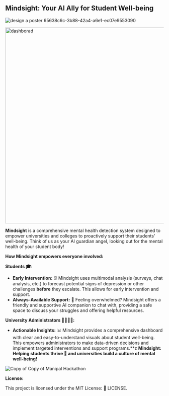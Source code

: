 ## Mindsight: Your AI Ally for Student Well-being   


![design a poster 65638c6c-3b88-42a4-a6e1-ec07e9553090](https://github.com/ChethanKMurthy/Mindsight/assets/147957697/5a363ec0-d005-42e8-bc63-9ee10e720b5a)

<img width="623" alt="dashborad" src="https://github.com/ChethanKMurthy/Mindsight/assets/147957697/1dcbbb9b-d9a2-4cae-a964-c551cda27253">




**Mindsight** is a comprehensive mental health detection system designed to empower universities and colleges to proactively support their students' well-being. Think of us as your AI guardian angel, looking out for the mental health of your student body!   

**How Mindsight empowers everyone involved:**

**Students 🎓**:


- **Early Intervention:** ⏰ Mindsight uses multimodal analysis (surveys, chat analysis, etc.) to forecast potential signs of depression or other challenges **before** they escalate. This allows for early intervention and support.
- **Always-Available Support:** 🤖 Feeling overwhelmed? Mindsight offers a friendly and supportive AI companion to chat with, providing a safe space to discuss your struggles and offering helpful resources.

**University Administrators 👩‍🎓👨‍🎓:**

- **Actionable Insights:** 📊 Mindsight provides a comprehensive dashboard with clear and easy-to-understand visuals about student well-being. This empowers administrators to make data-driven decisions and implement targeted interventions and support programs.**z
**Mindsight: Helping students thrive 🌟 and universities build a culture of mental well-being!**


![Copy of Copy of Manipal Hackathon](https://github.com/ChethanKMurthy/Mindsight/assets/147957697/90beb538-760b-4169-a598-ce85761fd87d)




**License:**

This project is licensed under the MIT License: 📜 LICENSE.


